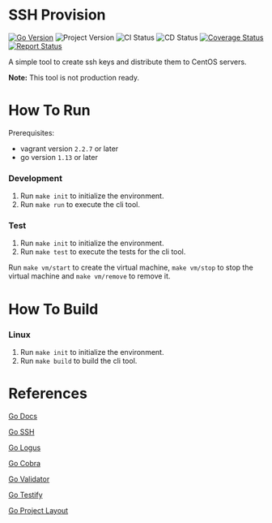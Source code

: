 # SSH Provision
[![Go Version](https://img.shields.io/badge/go-v1.13-blue)](https://golang.org/dl/#stable)
![Project Version](https://img.shields.io/github/v/release/tomdewildt/ssh-provision?label=version)
![CI Status](https://github.com/tomdewildt/ssh-provision/workflows/ci/badge.svg?branch=master)
![CD Status](https://github.com/tomdewildt/ssh-provision/workflows/cd/badge.svg)
[![Coverage Status](https://codecov.io/gh/tomdewildt/ssh-provision/branch/master/graph/badge.svg)](https://codecov.io/gh/tomdewildt/ssh-provision)
[![Report Status](https://goreportcard.com/badge/github.com/tomdewildt/ssh-provision)](https://goreportcard.com/report/github.com/tomdewildt/ssh-provision)

A simple tool to create ssh keys and distribute them to CentOS servers.

**Note:** This tool is not production ready.

# How To Run

Prerequisites:
* vagrant version ```2.2.7``` or later
* go version ```1.13``` or later

### Development

1. Run ```make init``` to initialize the environment.
2. Run ```make run``` to execute the cli tool.

### Test

1. Run ```make init``` to initialize the environment.
2. Run ```make test``` to execute the tests for the cli tool.

Run ```make vm/start``` to create the virtual machine, ```make vm/stop``` to stop the virtual machine and ```make vm/remove``` to remove it.

# How To Build

### Linux

1. Run ```make init``` to initialize the environment.
2. Run ```make build``` to build the cli tool.

# References

[Go Docs](https://golang.org/doc/)

[Go SSH](https://godoc.org/golang.org/x/crypto/ssh)

[Go Logus](https://godoc.org/github.com/sirupsen/logrus)

[Go Cobra](https://godoc.org/github.com/spf13/cobra)

[Go Validator](https://godoc.org/github.com/go-playground/validator)

[Go Testify](https://godoc.org/github.com/stretchr/testify)

[Go Project Layout](https://github.com/golang-standards/project-layout)
